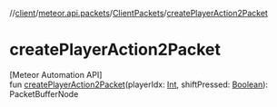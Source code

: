 //[client](../../../index.md)/[meteor.api.packets](../index.md)/[ClientPackets](index.md)/[createPlayerAction2Packet](create-player-action2-packet.md)

# createPlayerAction2Packet

[Meteor Automation API]\
fun [createPlayerAction2Packet](create-player-action2-packet.md)(playerIdx: [Int](https://kotlinlang.org/api/latest/jvm/stdlib/kotlin/-int/index.html), shiftPressed: [Boolean](https://kotlinlang.org/api/latest/jvm/stdlib/kotlin/-boolean/index.html)): PacketBufferNode
